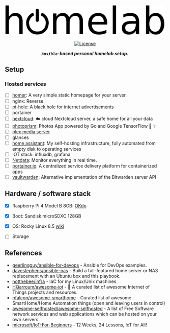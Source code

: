 <div align="center">

<h1>
    <img width="500" align="center" src="assets/homelab-logo.svg">
</h1>

[![License](https://img.shields.io/badge/license-MIT-blue?style=flat-square&labelColor=000000)](#license)

***`Ansible`-based personal homelab setup.***

</div>

## Setup

### Hosted services

* [ ] [homer](https://github.com/bastienwirtz/homer): A very simple static homepage for your server.
* [ ] nginx: Reverse
* [ ] [pi-hole](https://github.com/pi-hole/pi-hole): A black hole for internet advertisements
* [ ] portainer
* [ ] [nextcloud](https://github.com/nextcloud/server): :cloud: cloud Nextcloud server, a safe home for all your data
* [ ] [photoprism](https://github.com/photoprism/photoprism):  Photos App powered by Go and Google TensorFlow :rainbow: :sparkles:
* [ ] [plex media server](https://hub.docker.com/r/linuxserver/plex)
* [ ] glances
* [ ] [home assistant](https://github.com/khuedoan/homelab): My self-hosting infrastructure, fully automated from empty disk to operating services
* [ ] IOT stack: influxdb, grafana
* [ ] [Netdata](https://www.netdata.cloud/): Monitor everything in real time.
* [ ] [portainer.io](https://www.portainer.io/): A centralized service delivery platform for containerized apps
* [ ] [vaultwarden](https://github.com/dani-garcia/vaultwarden): Alternative implementation of the Bitwarden server API

## Hardware / software stack

* [x] Raspberry Pi 4 Model B 8GB: [OKdo](https://www.okdo.com/p/okdo-raspberry-pi-4-8gb-model-b-starter-kit/)
* [x] Boot: Sandisk microSDXC 128GB
* [x] OS: Rocky Linux 8.5 [wiki](https://wiki.rockylinux.org/en/special-interest-groups/alt-arch/raspberry-pi)
* [ ] Storage


## References

* [geerlingguy/ansible-for-devops](https://github.com/geerlingguy/ansible-for-devops) - Ansible for DevOps examples.
* [davestephens/ansible-nas](https://github.com/davestephens/ansible-nas) - Build a full-featured home server or NAS replacement with an Ubuntu box and this playbook.
* [notthebee/infra](https://github.com/notthebee/infra) - IaC for my Linux/Unix machines
* [HQarroum/awesome-iot](https://github.com/HQarroum/awesome-iot) - :robot: A curated list of awesome Internet of Things projects and resources.
* [pfalcon/awesome-smarthome](https://github.com/pfalcon/awesome-smarthome) -  Curated list of awesome SmartHome/Home Automation things (open and leaving users in control)
* [awesome-selfhosted/awesome-selfhosted](https://github.com/awesome-selfhosted/awesome-selfhosted) - A list of Free Software network services and web applications which can be hosted on your own servers
* [microsoft/IoT-For-Beginners](https://github.com/microsoft/IoT-For-Beginners) - 12 Weeks, 24 Lessons, IoT for All!
